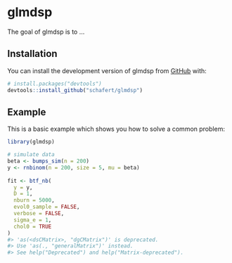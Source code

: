 
<!-- README.md is generated from README.Rmd. Please edit that file -->

# glmdsp

<!-- badges: start -->
<!-- badges: end -->

The goal of glmdsp is to …

## Installation

You can install the development version of glmdsp from
[GitHub](https://github.com/) with:

``` r
# install.packages("devtools")
devtools::install_github("schafert/glmdsp")
```

## Example

This is a basic example which shows you how to solve a common problem:

``` r
library(glmdsp)

# simulate data
beta <- bumps_sim(n = 200)
y <- rnbinom(n = 200, size = 5, mu = beta)
    
fit <- btf_nb(
  y = y,
  D = 1,
  nburn = 5000,
  evol0_sample = FALSE,
  verbose = FALSE,
  sigma_e = 1,
  chol0 = TRUE
)
#> 'as(<dsCMatrix>, "dgCMatrix")' is deprecated.
#> Use 'as(., "generalMatrix")' instead.
#> See help("Deprecated") and help("Matrix-deprecated").
```
